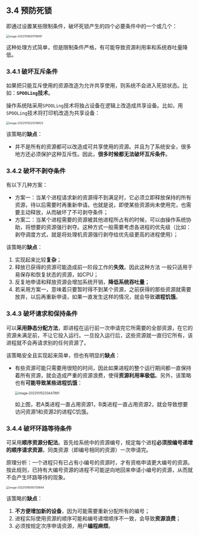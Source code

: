 ## 3.4 预防死锁

即通过设置某些限制条件，破坏死锁产生的四个必要条件中的一个或几个：

<img src="https://images.drshw.tech/images/notes/image-20221016001119097.png" alt="image-20221016001119097" style="zoom:50%;" />

这种处理方式简单，但是限制条件严格，有可能导致资源利用率和系统吞吐量降低。

### 3.4.1 破坏互斥条件

如果把只能互斥使用的资源改造为允许共享使用，则系统不会进入死锁状态。比如：**`SPOOLing`技术**。

操作系统陆采用`SPOOLing`技术将独占设备在逻辑上改造成共享设备。比如，用`SPOOLing`技术将打印机改造为共享设备：

<img src="https://images.drshw.tech/images/notes/image-20221015225316923.png" alt="image-20221015225316923" style="zoom:50%;" />

该策略的**缺点**：

+ 并不是所有的资源都可以改造成可共享使用的资源。并且为了系统安全，很多地方还必须保护这种互斥性。因此，**很多时候都无法破坏互斥条件**。

### 3.4.2 破坏不剥夺条件

有以下几种方案：

+ 方案一：当某个进程请求新的资源得不到满足时，它必须立即释放保持的所有资源，待以后需要时再重新申请。也就是说，即使某些资源尚未使用完，也需要主动释放，从而破坏了不可剥夺条件；
+ 方案二：当某个进程需要的资源被其他进程所占有的时候，可以由操作系统协助，将想要的资源强行剥夺。这种方式一般需要考虑各进程的优先级（比如：剥夺调度方式，就是将处理机资源强行剥夺给优先级更高的进程使用）；

该策略的**缺点**：

1. 实现起来比较**复杂**；
2. 释放已获得的资源可能造成前一阶段工作的**失效**。因此这种方法 一般只适用于易保存和恢复状态的资源，如CPU；
3. 反复地申请和释放资源会增加系统开销，**降低系统吞吐量**；
4. 若采用方案一，意味着只要暂时得不到某个资源，之前获得的那些资源就需要放弃，以后再重新申请，如果一直发生这样的情况，就会导致**进程饥饿**。

### 3.4.3 破坏请求和保持条件

可以**采用静态分配方法**，即进程在运行前一次申请完它所需要的全部资源，在它的资源未满足前，不让它投入运行。一旦投入运行后，这些资源就一直归它所有，该进程就不会再请求别的任何资源了。

该策略安全且实现起来简单，但也有明显的**缺点**：

+ 有些资源可能只需要用很短的时间，因此如果进程的整个运行期间都一直保持着所有资源，就会造成严重的资源浪费，使得**资源利用率极低**。另外，该策略也有**可能导致某些进程饥饿**：

  <img src="https://images.drshw.tech/images/notes/image-20221015233447881.png" alt="image-20221015233447881" style="zoom:60%;" />

  如上图，若A类进程一直占用资源1，B类进程一直占用资源2，就会导致想要访问资源1和资源2的进程C饥饿。

### 3.4.4 破坏环路等待条件

可采用**顺序资源分配法**。首先给系统中的资源编号，规定每个进程**必须按编号递增的顺序请求资源**，同类资源（即编号相同的资源）一次申请完。

原理分析：一个进程只有已占有小编号的资源时，才有资格申请更大编号的资源。按此规则，已持有大编号资源的进程不可能逆向地回来申请小编号的资源，从而就不会产生环路等待的现象。

<img src="https://images.drshw.tech/images/notes/image-20221016000730644.png" alt="image-20221016000730644" style="zoom:50%;" />

该策略的**缺点**：

1. **不方便增加新的设备**，因为可能需要重新分配所有的编号；
2. 进程实际使用资源的顺序可能和编号递增顺序不一致，会导致**资源浪费**；
3. 必须按规定次序申请资源，用户**编程麻烦**。
